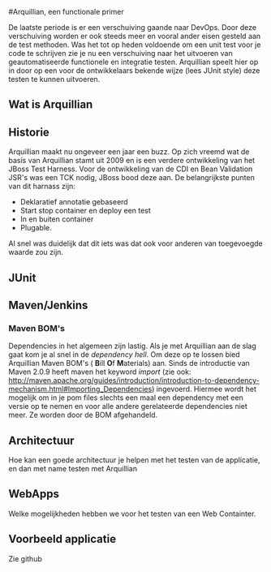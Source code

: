 #Arquillian, een functionale primer

De laatste periode is er een verschuiving gaande naar DevOps. Door deze verschuiving worden er ook steeds meer en vooral ander eisen gesteld aan de test methoden. 
Was het tot op heden voldoende om een unit test voor je code te schrijven zie je nu een verschuiving naar het uitvoeren van geautomatiseerde functionele en integratie testen. 
Arquillian speelt hier op in door op een voor de ontwikkelaars bekende wijze (lees JUnit style) deze testen te kunnen uitvoeren.

## Wat is Arquillian


## Historie
Arquillian maakt nu ongeveer een jaar een buzz. Op zich vreemd wat de basis van Arquillian stamt uit 2009 en is een verdere ontwikkeling van het JBoss Test Harness. Voor de ontwikkeling van de CDI en Bean Validation JSR's was een TCK nodig, JBoss bood deze aan. De belangrijkste punten van dit harnass zijn:

 - Deklaratief annotatie gebaseerd
 - Start stop container en deploy een test
 - In en buiten container
 - Plugable.

Al snel was duidelijk dat dit iets was dat ook voor anderen van toegevoegde waarde zou zijn.



## JUnit

## Maven/Jenkins

### Maven BOM's
Dependencies in het algemeen zijn lastig. Als je met Arquillian aan de slag gaat kom je al snel in de _dependency hell_. Om deze op te lossen bied Arquillian Maven BOM's ( **B**ill **O**f **M**aterials) aan. Sinds de introductie van Maven 2.0.9 heeft maven het keyword _import_ (zie ook: http://maven.apache.org/guides/introduction/introduction-to-dependency-mechanism.html#Importing_Dependencies) ingevoerd. Hiermee wordt het mogelijk om in je pom files slechts een maal een dependency met een versie op te nemen en voor alle andere gerelateerde dependencies niet meer. Ze worden door de BOM afgehandeld.


## Architectuur
Hoe kan een goede architectuur je helpen met het testen van de applicatie, en dan met name testen met Arquillian

## WebApps
Welke mogelijkheden hebben we voor het testen van een Web Containter.

## Voorbeeld applicatie
Zie github


